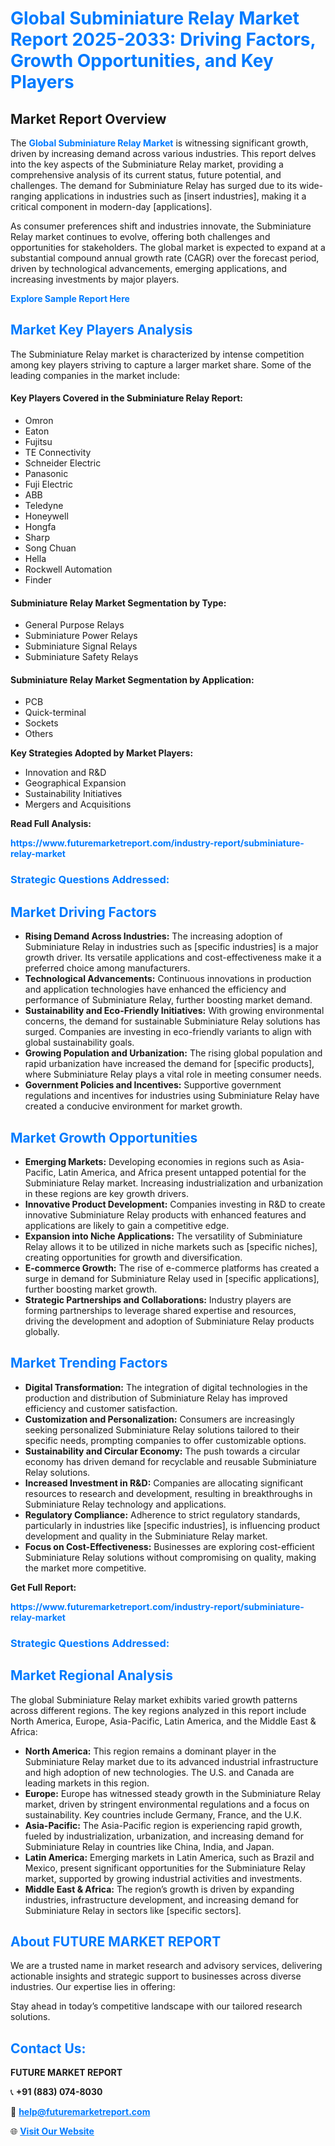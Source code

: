 <h1 style="color: #007BFF;">Global Subminiature Relay Market Report 2025-2033: Driving Factors, Growth Opportunities, and Key Players</h1>

<section id="overview">
<h2>Market Report Overview</h2>
<p>The <a href="https://www.futuremarketreport.com/industry-report/subminiature-relay-market" style="color: #007BFF; text-decoration: none;"><strong>Global Subminiature Relay Market</strong></a> is witnessing significant growth, driven by increasing demand across various industries. This report delves into the key aspects of the Subminiature Relay market, providing a comprehensive analysis of its current status, future potential, and challenges. The demand for Subminiature Relay has surged due to its wide-ranging applications in industries such as [insert industries], making it a critical component in modern-day [applications].</p>
<p>As consumer preferences shift and industries innovate, the Subminiature Relay market continues to evolve, offering both challenges and opportunities for stakeholders. The global market is expected to expand at a substantial compound annual growth rate (CAGR) over the forecast period, driven by technological advancements, emerging applications, and increasing investments by major players.</p>
</section>

<section id="overview">
<p><a href="https://www.futuremarketreport.com/request-sample/reportId=81815" style="color: #007BFF; text-decoration: none;"><strong>Explore Sample Report Here</strong></a></p>
</section>

<section id="key-players">
<h2 style="color: #007BFF;">Market Key Players Analysis</h2>
<p>The Subminiature Relay market is characterized by intense competition among key players striving to capture a larger market share. Some of the leading companies in the market include:</p>
<h4>Key Players Covered in the Subminiature Relay Report:</h4>
<ul><li>Omron</li><li>Eaton</li><li>Fujitsu</li><li>TE Connectivity</li><li>Schneider Electric</li><li>Panasonic</li><li>Fuji Electric</li><li>ABB</li><li>Teledyne</li><li>Honeywell</li><li>Hongfa</li><li>Sharp</li><li>Song Chuan</li><li>Hella</li><li>Rockwell Automation</li><li>Finder</li></ul>
<h4>Subminiature Relay Market Segmentation by Type:</h4>
<ul><li>General Purpose Relays</li><li>Subminiature Power Relays</li><li>Subminiature Signal Relays</li><li>Subminiature Safety Relays</li></ul>

<h4>Subminiature Relay Market Segmentation by Application:</h4>
<ul><li>PCB</li><li>Quick-terminal</li><li>Sockets</li><li>Others</li></ul>
<p><strong>Key Strategies Adopted by Market Players:</strong></p>
<ul>
<li>Innovation and R&D</li>
<li>Geographical Expansion</li>
<li>Sustainability Initiatives</li>
<li>Mergers and Acquisitions</li>
</ul>
</section>

<section>
<p><strong>Read Full Analysis: </strong></p><a href="https://www.futuremarketreport.com/industry-report/subminiature-relay-market" style="color: #007BFF; text-decoration: none;"><strong>https://www.futuremarketreport.com/industry-report/subminiature-relay-market</strong></a>
<h3 style="color: #007BFF;">Strategic Questions Addressed:</h3>
</section>

<section id="driving-factors">
<h2 style="color: #007BFF;">Market Driving Factors</h2>
<ul>
<li><strong>Rising Demand Across Industries:</strong> The increasing adoption of Subminiature Relay in industries such as [specific industries] is a major growth driver. Its versatile applications and cost-effectiveness make it a preferred choice among manufacturers.</li>
<li><strong>Technological Advancements:</strong> Continuous innovations in production and application technologies have enhanced the efficiency and performance of Subminiature Relay, further boosting market demand.</li>
<li><strong>Sustainability and Eco-Friendly Initiatives:</strong> With growing environmental concerns, the demand for sustainable Subminiature Relay solutions has surged. Companies are investing in eco-friendly variants to align with global sustainability goals.</li>
<li><strong>Growing Population and Urbanization:</strong> The rising global population and rapid urbanization have increased the demand for [specific products], where Subminiature Relay plays a vital role in meeting consumer needs.</li>
<li><strong>Government Policies and Incentives:</strong> Supportive government regulations and incentives for industries using Subminiature Relay have created a conducive environment for market growth.</li>
</ul>
</section>

<section id="growth-opportunities">
<h2 style="color: #007BFF;">Market Growth Opportunities</h2>
<ul>
<li><strong>Emerging Markets:</strong> Developing economies in regions such as Asia-Pacific, Latin America, and Africa present untapped potential for the Subminiature Relay market. Increasing industrialization and urbanization in these regions are key growth drivers.</li>
<li><strong>Innovative Product Development:</strong> Companies investing in R&D to create innovative Subminiature Relay products with enhanced features and applications are likely to gain a competitive edge.</li>
<li><strong>Expansion into Niche Applications:</strong> The versatility of Subminiature Relay allows it to be utilized in niche markets such as [specific niches], creating opportunities for growth and diversification.</li>
<li><strong>E-commerce Growth:</strong> The rise of e-commerce platforms has created a surge in demand for Subminiature Relay used in [specific applications], further boosting market growth.</li>
<li><strong>Strategic Partnerships and Collaborations:</strong> Industry players are forming partnerships to leverage shared expertise and resources, driving the development and adoption of Subminiature Relay products globally.</li>
</ul>
</section>

<section id="trending-factors">
<h2 style="color: #007BFF;">Market Trending Factors</h2>
<ul>
<li><strong>Digital Transformation:</strong> The integration of digital technologies in the production and distribution of Subminiature Relay has improved efficiency and customer satisfaction.</li>
<li><strong>Customization and Personalization:</strong> Consumers are increasingly seeking personalized Subminiature Relay solutions tailored to their specific needs, prompting companies to offer customizable options.</li>
<li><strong>Sustainability and Circular Economy:</strong> The push towards a circular economy has driven demand for recyclable and reusable Subminiature Relay solutions.</li>
<li><strong>Increased Investment in R&D:</strong> Companies are allocating significant resources to research and development, resulting in breakthroughs in Subminiature Relay technology and applications.</li>
<li><strong>Regulatory Compliance:</strong> Adherence to strict regulatory standards, particularly in industries like [specific industries], is influencing product development and quality in the Subminiature Relay market.</li>
<li><strong>Focus on Cost-Effectiveness:</strong> Businesses are exploring cost-efficient Subminiature Relay solutions without compromising on quality, making the market more competitive.</li>
</ul>
</section>

<section>
<p><strong>Get Full Report: </strong></p><a href="https://www.futuremarketreport.com/industry-report/subminiature-relay-market" style="color: #007BFF; text-decoration: none;"><strong>https://www.futuremarketreport.com/industry-report/subminiature-relay-market</strong></a>
<h3 style="color: #007BFF;">Strategic Questions Addressed:</h3>
</section>


<section id="regional-analysis">
<h2 style="color: #007BFF;">Market Regional Analysis</h2>
<p>The global Subminiature Relay market exhibits varied growth patterns across different regions. The key regions analyzed in this report include North America, Europe, Asia-Pacific, Latin America, and the Middle East & Africa:</p>
<ul>
<li><strong>North America:</strong> This region remains a dominant player in the Subminiature Relay market due to its advanced industrial infrastructure and high adoption of new technologies. The U.S. and Canada are leading markets in this region.</li>
<li><strong>Europe:</strong> Europe has witnessed steady growth in the Subminiature Relay market, driven by stringent environmental regulations and a focus on sustainability. Key countries include Germany, France, and the U.K.</li>
<li><strong>Asia-Pacific:</strong> The Asia-Pacific region is experiencing rapid growth, fueled by industrialization, urbanization, and increasing demand for Subminiature Relay in countries like China, India, and Japan.</li>
<li><strong>Latin America:</strong> Emerging markets in Latin America, such as Brazil and Mexico, present significant opportunities for the Subminiature Relay market, supported by growing industrial activities and investments.</li>
<li><strong>Middle East & Africa:</strong> The region’s growth is driven by expanding industries, infrastructure development, and increasing demand for Subminiature Relay in sectors like [specific sectors].</li>
</ul>
</section>

<footer>
<h2 style="color: #007BFF;">About FUTURE MARKET REPORT</h2>
<p>We are a trusted name in market research and advisory services, delivering actionable insights and strategic support to businesses across diverse industries. Our expertise lies in offering:</p>

<p>Stay ahead in today’s competitive landscape with our tailored research solutions.</p>

<h2 style="color: #007BFF;">Contact Us:</h2>
<p><strong>FUTURE MARKET REPORT</strong></p>
<p>📞 <strong>+91 (883) 074-8030</strong></p>
<p>📧 <strong><a href="mailto:help@futuremarketreport.com" style="color: #007BFF;">help@futuremarketreport.com</a></strong></p>
<p>🌐 <strong><a href="https://www.futuremarketreport.com/" style="color: #007BFF;">Visit Our Website</a></strong></p>
</footer>